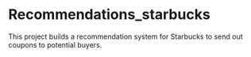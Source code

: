 # Recommendations_starbucks

This project builds a recommendation system for Starbucks to send out coupons to potential buyers.
